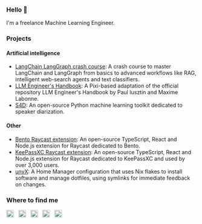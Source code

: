 ### Hello 👋

I'm a freelance Machine Learning Engineer.

### Projects

#### Artificial intelligence
- [LangChain LangGraph crash course](https://github.com/pabroux/langchain-langgraph-crash-course): A crash course to master LangChain and LangGraph from basics to advanced workflows like RAG, intelligent web-search agents and text classifiers.
- [LLM Engineer's Handbook](https://github.com/pabroux/llm-engineers-handbook): A Pixi-based adaptation of the official repository LLM Engineer's Handbook by Paul Iusztin and Maxime Labonne.
- [S4D](https://pypi.org/project/s4d): An open-source Python machine learning toolkit dedicated to speaker diarization.

#### Other
- [Bento Raycast extension](https://www.raycast.com/pabroux/bento-me): An open-source TypeScript, React and Node.js extension for Raycast dedicated to Bento.
- [KeePassXC Raycast extension](https://www.raycast.com/pabroux/keepassxc): An open-source TypeScript, React and Node.js extension for Raycast dedicated to KeePassXC and used by over 3,000 users.
- [unvX](https://github.com/pabroux/unvX): A Home Manager configuration that uses Nix flakes to install software and manage dotfiles, using symlinks for immediate feedback on changes.

### Where to find me

[<img alt="Bento" src="https://cdn.simpleicons.org/bento" width="20">](https://bento.me/pabroux) &nbsp;
[<img alt="LinkedIn" src="https://brands.deno.dev/linkedin" width="20">](https://linkedin.com/in/pabroux) &nbsp;
[<img alt="Standard Resume" src="https://cdn.simpleicons.org/standardresume" width="20">](https://standardresume.co/r/pabroux) &nbsp;
[<img alt="Raycast" src="https://cdn.simpleicons.org/raycast" width="20">](https://www.raycast.com/pabroux) &nbsp;
[<img alt="LeetCode" src="https://cdn.simpleicons.org/leetcode" width="20">](https://leetcode.com/u/pabroux)

